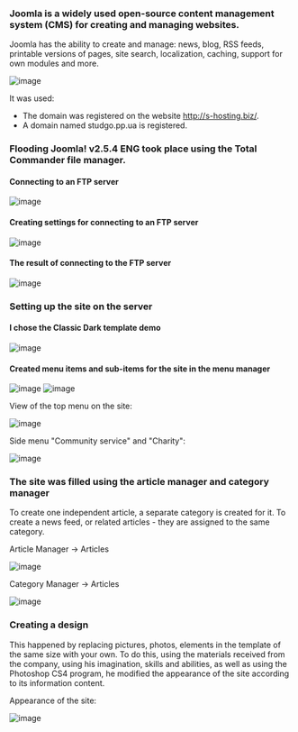 ### Joomla is a widely used open-source content management system (CMS) for creating and managing websites.
Joomla has the ability to create and manage: news, blog, RSS feeds, printable versions of pages, site search, localization, caching, support for own modules and more.

![image](https://github.com/user-attachments/assets/55c1d559-322b-4946-8896-50c74391dca1)

It was used:

- The domain was registered on the website http://s-hosting.biz/.
- A domain named studgo.pp.ua is registered.
  
### Flooding Joomla! v2.5.4 ENG took place using the Total Commander file manager.
#### Connecting to an FTP server
![image](https://github.com/user-attachments/assets/3877e095-2ab4-47ba-9e37-8627add6743d)
#### Creating settings for connecting to an FTP server
![image](https://github.com/user-attachments/assets/956dd2eb-3d17-46af-93f5-99f2389bc6a7)
#### The result of connecting to the FTP server
![image](https://github.com/user-attachments/assets/b7f3eb77-0751-467d-a152-fc894622bdeb)

### Setting up the site on the server
#### I chose the Classic Dark template demo
![image](https://github.com/user-attachments/assets/8cac153b-67c4-4255-aa8d-8c0337a76f77)
#### Created menu items and sub-items for the site in the menu manager
![image](https://github.com/user-attachments/assets/c20acf5b-ec13-46cf-b921-165ff93a1da2)
![image](https://github.com/user-attachments/assets/428058d7-6279-4e17-99ff-1fd9a71bfdce)

View of the top menu on the site:

![image](https://github.com/user-attachments/assets/c93f39cb-0f58-4256-b119-14e7aa18c9cc)

Side menu "Community service" and "Charity":

![image](https://github.com/user-attachments/assets/41727500-98bb-4958-b96b-47cfde761b7d)

### The site was filled using the article manager and category manager
To create one independent article, a separate category is created for it. To create a news feed, or related articles - they are assigned to the same category.

Article Manager -> Articles

![image](https://github.com/user-attachments/assets/ee8ddc07-6907-46be-9b72-6a85684a6eb9)

Category Manager -> Articles

![image](https://github.com/user-attachments/assets/5c60b323-4897-4e0a-bb2c-c1e7a1377dd1)

### Creating a design
This happened by replacing pictures, photos, elements in the template of the same size with your own. To do this, using the materials received from the company, using his imagination, skills and abilities, as well as using the Photoshop CS4 program, he modified the appearance of the site according to its information content.

Appearance of the site:

![image](https://github.com/user-attachments/assets/fb7c8a4b-3286-4cd1-a478-125349c33a61)
